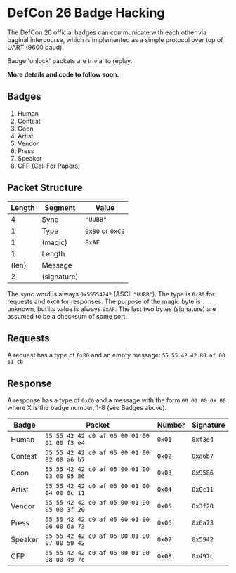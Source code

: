 # DefCon 26 Badge Hacking

The DefCon 26 official badges can communicate with each other via baginal intercourse, which is implemented as a simple protocol over top of UART (9600 baud).

Badge 'unlock' packets are trivial to replay.

**More details and code to follow soon.**

## Badges

  1. Human
  2. Contest
  3. Goon
  4. Artist
  5. Vendor
  6. Press
  7. Speaker
  8. CFP (Call For Papers)

## Packet Structure

| Length | Segment   | Value |
| ------ | --------- | ----- |
| 4      | Sync      | `"UUBB"` |
| 1      | Type      | `0x80` or `0xC0` |
| 1      | (magic)   | `0xAF` |
| 1      | Length    | |
| (len)  | Message   | |
| 2      | (signature) | |

The sync word is always `0x55554242` (ASCII `"UUBB"`). The type is `0x80` for requests and `0xC0` for responses. The purpose of the magic byte is unknown, but its value is always `0xAF`. The last two bytes (signature) are assumed to be a checksum of some sort.

## Requests

A request has a type of `0x80` and an empty message: `55 55 42 42 80 af 00 11 cb`

## Response

A response has a type of `0xC0` and a message with the form `00 01 00 0X 00` where X is the badge number, 1-8 (see Badges above).

| Badge   | Packet                                      | Number | Signature |
| ------- | ------------------------------------------- | ------ | --------- |
| Human   | `55 55 42 42 c0 af 05 00 01 00 01 00 f3 e4` | `0x01` | `0xf3e4`  |
| Contest | `55 55 42 42 c0 af 05 00 01 00 02 00 a6 b7` | `0x02` | `0xa6b7`  |
| Goon    | `55 55 42 42 c0 af 05 00 01 00 03 00 95 86` | `0x03` | `0x9586`  |
| Artist  | `55 55 42 42 c0 af 05 00 01 00 04 00 0c 11` | `0x04` | `0x0c11`  |
| Vendor  | `55 55 42 42 c0 af 05 00 01 00 05 00 3f 20` | `0x05` | `0x3f20`  |
| Press   | `55 55 42 42 c0 af 05 00 01 00 06 00 6a 73` | `0x06` | `0x6a73`  |
| Speaker | `55 55 42 42 c0 af 05 00 01 00 07 00 59 42` | `0x07` | `0x5942`  |
| CFP     | `55 55 42 42 c0 af 05 00 01 00 08 00 49 7c` | `0x08` | `0x497c`  |
